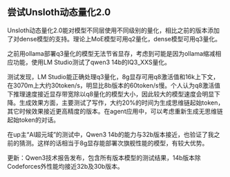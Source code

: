 ## 尝试Unsloth动态量化2.0

Unsloth动态量化2.0能对模型不同层使用不同级别的量化，相比之前的版本添加了对dense模型的支持。理论上MoE模型可用q2量化，dense模型可用q3量化。

之前用ollama部署q3量化的模型无法节省显存，考虑到可能是因为ollama缩减相应功能，使用LM Studio测试了qwen3 14b的IQ3_XXS量化。

测试发现，LM Studio能正确处理q3量化，8g显存可用q8激活值和16k上下文，在3070m上大约30token/s，明显比8b版本的60token/s慢。个人认为q8激活值下推理速度接近显存带宽除以q8量化的模型大小，因此较大的模型速度会明显下降。生成效果方面，主要测试了写作，大约20%的时间为生成思维链起始token，其它时候效果接近更高精度的版本。在agent应用中，可以考虑重新生成无思维链起始token的对话。

在up主“AI超元域”的测试中，Qwen3 14b的能力与32b版本接近，也验证了我之前的猜测。这样的话相当于8g显存能部署次旗舰性能的模型，有较大优势。

更新：Qwen3技术报告发布，包含所有版本模型的测试结果，14b版本除Codeforces外性能均接近32b及30b版本。